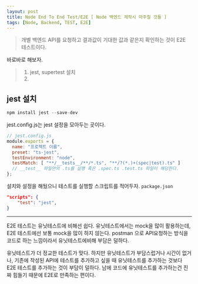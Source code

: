 ```yaml
---
layout: post
title: Node End To End Test/E2E [ Node 백엔드 제작시 마주칠 것들 ]
tags: [Node, Backend, TEST, E2E]
---
```


>개별 백엔드 API를 요청하고 결과값이 기대한 값과 같은지 확인하는 것이 E2E 테스트이다.

바로바로 해보자.

> 1. jest, supertest 설치
> 2. 

## jest 설치
```ts
npm install jest --save-dev
```
jest.config.js는 jest 설정을 모아두는 곳이다.

```js
// jest.config.js
module.exports = {
  name: "프로젝트 이름",
  preset: "ts-jest",
  testEnvironment: "node",
  testMatch: [ "**/__tests__/**/*.ts", "**/?(*.)+(spec|test).ts" ]
  // __test__ 파일안의 .ts를 실행 혹은 .spec.ts .test.ts 파일이 해당한다.
};
```

설치와 설정을 해뒀으니 테스트를 실행할 스크립트를 적어두자. `package.json`

```json
"scripts": {
    "test": "jest",
}
```




----

E2E 테스트는 유닛테스트에 비해선 쉽다. 유닛테스트에서는 mock을 많이 활용하는데, E2E 테스트에선 보통 mock을 많이 하지 않는다. postman 으로 API요청하는 방식을 코드로 하는 느낌이라서 유닛테스트에비해 부담은 덜하다.

유닛테스트가 더 정교한 테스트가 맞다. 하지만 유닛테스트가 부담스럽거나 시간이 없거나, 기존에 작성된 API에 테스트를 추가하고 싶을 때 유닛테스트를 추가하는 것보다 E2E 테스트를 추가하는 것이 부담이 덜하다. 남에 코드에 유닛테스트를 추가하는건 진짜 힘들기 때문에 E2E로 만족하는 편이다.